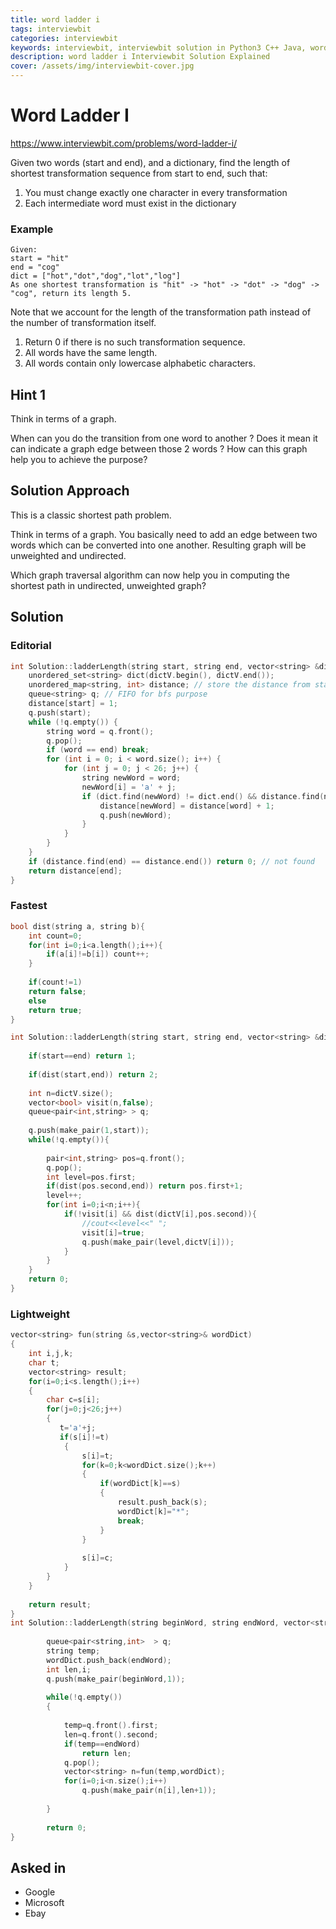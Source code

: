 ```yaml
---
title: word ladder i
tags: interviewbit
categories: interviewbit
keywords: interviewbit, interviewbit solution in Python3 C++ Java, word ladder i solution
description: word ladder i Interviewbit Solution Explained
cover: /assets/img/interviewbit-cover.jpg
---
```


# Word Ladder I

https://www.interviewbit.com/problems/word-ladder-i/

Given two words (start and end), and a dictionary, find the length of shortest transformation
sequence from start to end, such that:

1. You must change exactly one character in every transformation
2. Each intermediate word must exist in the dictionary

### Example

```
Given:
start = "hit"
end = "cog"
dict = ["hot","dot","dog","lot","log"]
As one shortest transformation is "hit" -> "hot" -> "dot" -> "dog" -> "cog", return its length 5.
```

Note that we account for the length of the transformation path instead of the number of transformation itself.

1. Return 0 if there is no such transformation sequence.
2. All words have the same length.
3. All words contain only lowercase alphabetic characters.

## Hint 1

Think in terms of a graph.

When can you do the transition from one word to another ? Does it mean it can indicate a graph edge between those 2 words ? How can this graph help you to achieve the purpose?

## Solution Approach

This is a classic shortest path problem.

Think in terms of a graph. You basically need to add an edge between two words which can be converted into one another. Resulting graph will be unweighted and undirected.

Which graph traversal algorithm can now help you in computing the shortest path in undirected, unweighted graph?

## Solution

### Editorial
```cpp
int Solution::ladderLength(string start, string end, vector<string> &dictV) {
    unordered_set<string> dict(dictV.begin(), dictV.end());
    unordered_map<string, int> distance; // store the distance from start to the current word
    queue<string> q; // FIFO for bfs purpose
    distance[start] = 1;
    q.push(start);
    while (!q.empty()) {
        string word = q.front(); 
        q.pop();
        if (word == end) break;
        for (int i = 0; i < word.size(); i++) {
            for (int j = 0; j < 26; j++) {
                string newWord = word;
                newWord[i] = 'a' + j;
                if (dict.find(newWord) != dict.end() && distance.find(newWord) == distance.end()) {
                    distance[newWord] = distance[word] + 1;
                    q.push(newWord);
                }
            }
        }
    }
    if (distance.find(end) == distance.end()) return 0; // not found
    return distance[end];
}
```
### Fastest
```cpp
bool dist(string a, string b){
    int count=0;
    for(int i=0;i<a.length();i++){
        if(a[i]!=b[i]) count++; 
    }
    
    if(count!=1) 
    return false;
    else 
    return true;
}

int Solution::ladderLength(string start, string end, vector<string> &dictV) {
    
    if(start==end) return 1;
    
    if(dist(start,end)) return 2;
    
    int n=dictV.size();
    vector<bool> visit(n,false);
    queue<pair<int,string> > q;
    
    q.push(make_pair(1,start));
    while(!q.empty()){
        
        pair<int,string> pos=q.front();
        q.pop();
        int level=pos.first;
        if(dist(pos.second,end)) return pos.first+1;
        level++;
        for(int i=0;i<n;i++){
            if(!visit[i] && dist(dictV[i],pos.second)){
                //cout<<level<<" ";
                visit[i]=true;
                q.push(make_pair(level,dictV[i]));
            }
        }
    }
    return 0;
}
```
### Lightweight
```cpp
vector<string> fun(string &s,vector<string>& wordDict)
{
    int i,j,k;
    char t;
    vector<string> result;
    for(i=0;i<s.length();i++)
    {
        char c=s[i];
        for(j=0;j<26;j++)
        {
           t='a'+j;
           if(s[i]!=t)
            {
                s[i]=t;
                for(k=0;k<wordDict.size();k++)
                {
                    if(wordDict[k]==s)
                    {
                        result.push_back(s);
                        wordDict[k]="*";
                        break;
                    }
                }
                
                s[i]=c;
            }
        }
    }
    
    return result;
}
int Solution::ladderLength(string beginWord, string endWord, vector<string> &wordDict) {
    
        queue<pair<string,int>  > q;
        string temp;
        wordDict.push_back(endWord);
        int len,i;
        q.push(make_pair(beginWord,1));
        
        while(!q.empty())
        {
            
            temp=q.front().first;
            len=q.front().second;
            if(temp==endWord)
                return len;
            q.pop();
            vector<string> n=fun(temp,wordDict);
            for(i=0;i<n.size();i++)
                q.push(make_pair(n[i],len+1));
        
        }
        
        return 0;
}
```
## Asked in
* Google
* Microsoft
* Ebay

